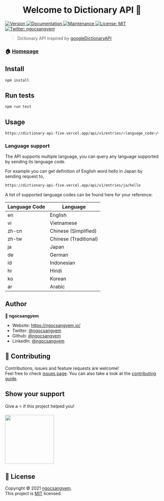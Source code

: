 <h1 align="center">Welcome to Dictionary API 👋</h1>
<p>
  <a href="https://www.npmjs.com/package/dictionaryapi" target="_blank">
    <img alt="Version" src="https://img.shields.io/npm/v/dictionaryapi.svg">
  </a>
  <a href="https://github.com/ngocsangyem/DictionaryAPI#readme" target="_blank">
    <img alt="Documentation" src="https://img.shields.io/badge/documentation-yes-brightgreen.svg" />
  </a>
  <a href="https://github.com/ngocsangyem/DictionaryAPI/graphs/commit-activity" target="_blank">
    <img alt="Maintenance" src="https://img.shields.io/badge/Maintained%3F-yes-green.svg" />
  </a>
  <a href="https://github.com/ngocsangyem/DictionaryAPI/blob/master/LICENSE" target="_blank">
    <img alt="License: MIT" src="https://img.shields.io/github/license/ngocsangyem/dictionaryapi" />
  </a>
  <a href="https://twitter.com/ngocsangyem" target="_blank">
    <img alt="Twitter: ngocsangyem" src="https://img.shields.io/twitter/follow/ngocsangyem.svg?style=social" />
  </a>
</p>

> Dictionary API inspired by [googleDictionaryAPI](https://github.com/meetDeveloper/googleDictionaryAPI)

### 🏠 [Homepage](https://github.com/ngocsangyem/DictionaryAPI#readme)

## Install

```sh
npm install
```

## Run tests

```sh
npm run test
```

## Usage

```sh
https://dictionary-api-five.vercel.app/api/v1/entries/<language_code>/<word>
```

### Language support

The API supports multiple language, you can query any language supported by sending its language code.

For example you can get definition of English word hello in Japan by sending request to,

```sh
https://dictionary-api-five.vercel.app/api/v1/entries/ja/hello
```

A list of supported language codes can be found here for your reference:

| Language Code | Language              |
| ------------- | --------------------- |
| en            | English               |
| vi            | Vietnamese            |
| zh-cn         | Chinese (Simplified)  |
| zh-tw         | Chinese (Traditional) |
| ja            | Japan                 |
| de            | German                |
| id            | Indonesian            |
| hi            | Hindi                 |
| ko            | Korean                |
| ar            | Arabic                |

## Author

👤 **ngocsangyem**

-   Website: https://ngocsangyem.io/
-   Twitter: [@ngocsangyem](https://twitter.com/ngocsangyem)
-   Github: [@ngocsangyem](https://github.com/ngocsangyem)
-   LinkedIn: [@ngocsangyem](https://linkedin.com/in/ngocsangyem)

## 🤝 Contributing

Contributions, issues and feature requests are welcome!<br />Feel free to check [issues page](https://github.com/ngocsangyem/DictionaryAPI/issues). You can also take a look at the [contributing guide](https://github.com/ngocsangyem/DictionaryAPI/blob/master/CONTRIBUTING.md).

## Show your support

Give a ⭐️ if this project helped you!

<a href="https://www.patreon.com/ngocsangyem">
  <img src="https://c5.patreon.com/external/logo/become_a_patron_button@2x.png" width="160">
</a>

## 📝 License

Copyright © 2021 [ngocsangyem](https://github.com/ngocsangyem).<br />
This project is [MIT](https://github.com/ngocsangyem/DictionaryAPI/blob/master/LICENSE) licensed.
